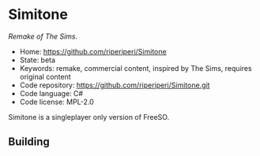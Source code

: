 # Simitone

_Remake of The Sims._

- Home: https://github.com/riperiperi/Simitone
- State: beta
- Keywords: remake, commercial content, inspired by The Sims, requires original content
- Code repository: https://github.com/riperiperi/Simitone.git
- Code language: C#
- Code license: MPL-2.0

Simitone is a singleplayer only version of FreeSO.

## Building

